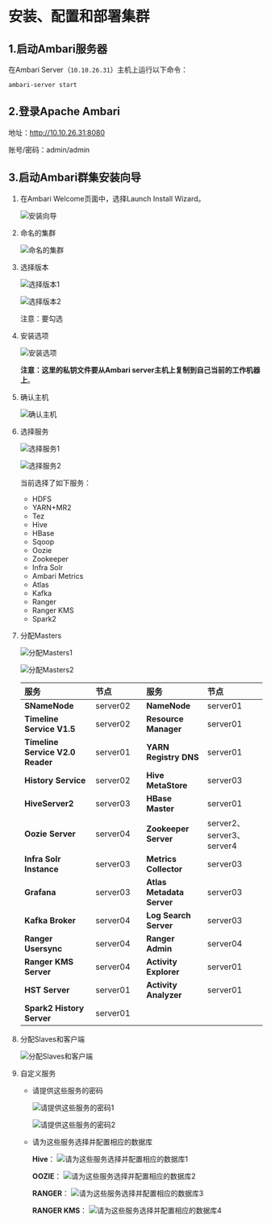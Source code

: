 安装、配置和部署集群
================================================================================
## 1.启动Ambari服务器
在Ambari Server（`10.10.26.31`）主机上运行以下命令：
```shell
ambari-server start
```

## 2.登录Apache Ambari
地址：http://10.10.26.31:8080 

账号/密码：admin/admin

## 3.启动Ambari群集安装向导
1. 在Ambari Welcome页面中，选择Launch Install Wizard。

    ![安装向导](img/1.png)

2. 命名的集群

    ![命名的集群](img/2.png)

3. 选择版本

    ![选择版本1](img/3.png)

    ![选择版本2](img/4.png)

    注意：要勾选

4. 安装选项

    ![安装选项](img/5.png)

    **注意：这里的私钥文件要从Ambari server主机上复制到自己当前的工作机器上**。

5. 确认主机

    ![确认主机](img/6.png)

6. 选择服务

    ![选择服务1](img/7.png)

    ![选择服务2](img/8.png)

    当前选择了如下服务：
    + HDFS
    + YARN+MR2
    + Tez
    + Hive
    + HBase
    + Sqoop
    + Oozie
    + Zookeeper
    + Infra Solr
    + Ambari Metrics
    + Atlas
    + Kafka
    + Ranger
    + Ranger KMS
    + Spark2

7. 分配Masters

    ![分配Masters1](img/9.png)

    ![分配Masters2](img/10.png)

    | 服务 | 节点 |  | 服务 | 节点 |
    |:---- |:---- |:---|:--- |:--- |
    | **SNameNode** | server02 |  | **NameNode** | server01 |
    | **Timeline Service V1.5** | server02 |  | **Resource Manager** | server01 |
    | **Timeline Service V2.0 Reader** | server01 |  | **YARN Registry DNS** | server01 |
    | **History Service** | server02 |  | **Hive MetaStore** | server03 |
    | **HiveServer2** | server03 |  | **HBase Master** | server01 |
    | **Oozie Server** | server04 |  | **Zookeeper Server** | server2、server3、server4 |
    | **Infra Solr Instance** | server03 |  | **Metrics Collector** | server03 |
    | **Grafana** | server03 |  | **Atlas Metadata Server** | server03 |
    | **Kafka Broker** | server04 |  | **Log Search Server** | server03 |
    | **Ranger Usersync** | server04 |  | **Ranger Admin** | server04 |
    | **Ranger KMS Server** | server04 |  | **Activity Explorer** | server01 |
    | **HST Server** | server01 |  | **Activity Analyzer** | server01 |
    | **Spark2 History Server** | server01 |  |  |  |


8. 分配Slaves和客户端

    ![分配Slaves和客户端](img/11.png)

9. 自定义服务

    + 请提供这些服务的密码
        
        ![请提供这些服务的密码1](img/12.png)

        ![请提供这些服务的密码2](img/13.png)

    + 请为这些服务选择并配置相应的数据库

        **Hive**：
        ![请为这些服务选择并配置相应的数据库1](img/14.png)

        **OOZIE**：
        ![请为这些服务选择并配置相应的数据库2](img/15.png)

        **RANGER**：
        ![请为这些服务选择并配置相应的数据库3](img/16.png)

        **RANGER KMS**：
        ![请为这些服务选择并配置相应的数据库4](img/17.png)
        



    


    


